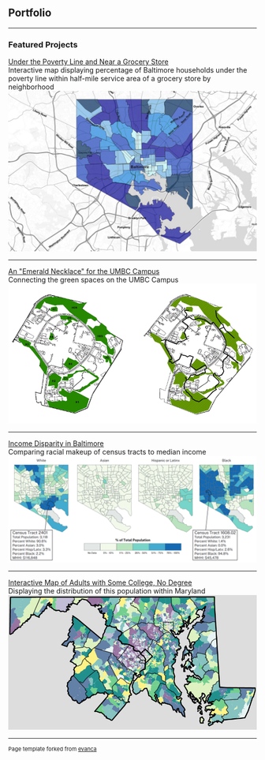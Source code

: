 ## Portfolio

---

### Featured Projects

[Under the Poverty Line and Near a Grocery Store](/projects/project_web1)  
Interactive map displaying percentage of Baltimore households under the poverty line within half-mile service area of a grocery store by neighborhood
[<img src="images/webmap1_thum.jpg?raw=true">](/projects/project_web1)  

---   
[An "Emerald Necklace" for the UMBC Campus](/projects/project1)  
Connecting the green spaces on the UMBC Campus   
[<img src="images/ges405_thumb.PNG?raw=true">](/projects/project1)  

---  
[Income Disparity in Baltimore](/projects/project2)  
Comparing racial makeup of census tracts to median income   
<img src="images/lab4_thum2.png?raw=true"/>   
<!--[<img src="images/lab4_thum2.png?raw=true"/>](/projects/project2)-->

---
[Interactive Map of Adults with Some College, No Degree](/projects/project3)  
Displaying the distribution of this population within Maryland    
[<img src="images/SCND_thum.png?raw=true"/>](/projects/project3)

<!--
---
### Recreations of [Learn QGIS](https://www.packtpub.com/application-development/learn-qgis-fourth-edition) Figures

- [Learn QGIS Chapter 2](/projects/learnqgis_ch2)  
- [Learn QGIS Chapter 3](/projects/learnqgis_ch3)  
- [Learn QGIS Chapter 4](/projects/learnqgis_ch4)  

---
-->



---
<p style="font-size:11px">Page template forked from <a href="https://github.com/evanca/quick-portfolio">evanca</a></p>
<!-- Remove above link if you don't want to attibute -->
